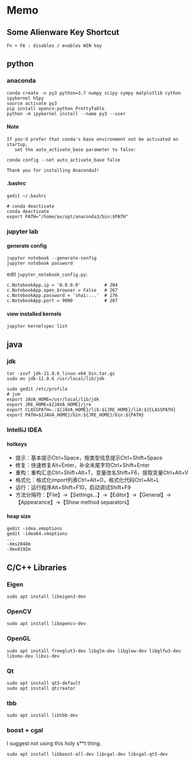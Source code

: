 # Memo

## Some Alienware Key Shortcut

```
Fn + F6 : disables / enables WIN key
```

## python

### anaconda

```
conda create -n py3 python=3.7 numpy scipy sympy matplotlib cython ipykernel h5py
source activate py3
pip install opencv-python PrettyTable
python -m ipykernel install --name py3 --user
```
    
#### Note

    If you'd prefer that conda's base environment not be activated on startup,
       set the auto_activate_base parameter to false:

    conda config --set auto_activate_base false

    Thank you for installing Anaconda3!
    
#### .bashrc

```
gedit ~/.bashrc

# conda deactivate
conda deactivate
export PATH="/home/ax/opt/anaconda3/bin:$PATH"
```
    
### jupyter lab

#### generate config

```
jupyter notebook --generate-config
jupyter notebook password
```

edit `jupyter_notebook_config.py`:    

```
c.NotebookApp.ip = '0.0.0.0'         # 204
c.NotebookApp.open_browser = False   # 267
c.NotebookApp.password = 'sha1:...'  # 276
c.NotebookApp.port = 9000            # 287
```
    
#### view installed kernels

```
jupyter kernelspec list
```

## java

### jdk

```
tar -zxvf jdk-11.0.6_linux-x64_bin.tar.gz
sudo mv jdk-11.0.6 /usr/local/lib/jdk

sudo gedit /etc/profile
# jvm
export JAVA_HOME=/usr/local/lib/jdk
export JRE_HOME=${JAVA_HOME}/jre
export CLASSPATH=.:${JAVA_HOME}/lib:${JRE_HOME}/lib:${CLASSPATH}
export PATH=${JAVA_HOME}/bin:${JRE_HOME}/bin:${PATH}
```

### IntelliJ IDEA

#### hotkeys

- 提示：基本提示Ctrl+Space，按类型信息提示Ctrl+Shift+Space
- 修复：快速修复Alt+Enter，补全末尾字符Ctrl+Shift+Enter
- 重构：重构汇总Ctrl+Shift+Alt+T，变量改名Shift+F6，提取变量Ctrl+Alt+V
- 格式化：格式化import列表Ctrl+Alt+O，格式化代码Ctrl+Alt+L
- 运行：运行程序Alt+Shift+F10，启动调试Shift+F9
- 方法分隔符：【File】→【Settings...】→【Editor】→【General】→【Appearance】→【Show method separators】

#### heap size

```
gedit -idea.vmoptions
gedit -idea64.vmoptions
...
-Xms2048m
-Xmx8192m
```

## C/C++ Libraries

### Eigen

```
sudo apt install libeigen3-dev
```

### OpenCV

```
sudo apt install libopencv-dev
```

### OpenGL
    
```
sudo apt install freeglut3-dev libglm-dev libglew-dev libglfw3-dev libxmu-dev libxi-dev
```

### Qt
    
```
sudo apt install qt5-default
sudo apt install qtcreator
```
    
### tbb

```
sudo apt install libtbb-dev
```
    
### boost + cgal

I suggest not using this holy s**t thing. 

```
sudo apt install libboost-all-dev libcgal-dev libcgal-qt5-dev
```
